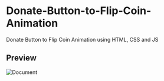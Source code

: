# Donate-Button-to-Flip-Coin-Animation
Donate Button to Flip Coin Animation using HTML, CSS and JS

## Preview
![Document](https://user-images.githubusercontent.com/59678435/193764901-e0bc434e-1658-4ec7-a1cb-a1aa080b969e.png)
